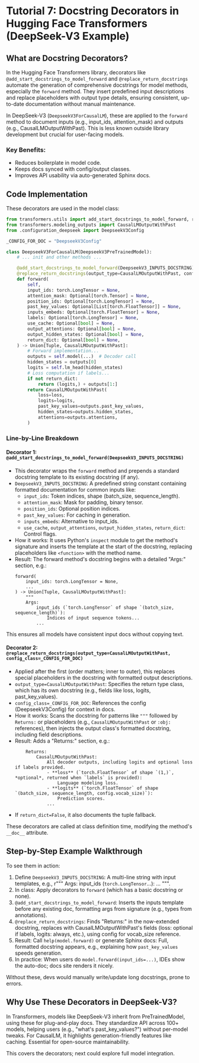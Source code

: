 # Tutorial 7: Docstring Decorators in Hugging Face Transformers (DeepSeek-V3 Example)

## What are Docstring Decorators?

In the Hugging Face Transformers library, decorators like `@add_start_docstrings_to_model_forward` and `@replace_return_docstrings` automate the generation of comprehensive docstrings for model methods, especially the `forward` method. They insert predefined input descriptions and replace placeholders with output type details, ensuring consistent, up-to-date documentation without manual maintenance.

In DeepSeek-V3 (`DeepseekV3ForCausalLM`), these are applied to the `forward` method to document inputs (e.g., input_ids, attention_mask) and outputs (e.g., CausalLMOutputWithPast). This is less known outside library development but crucial for user-facing models.

### Key Benefits:
- Reduces boilerplate in model code.
- Keeps docs synced with config/output classes.
- Improves API usability via auto-generated Sphinx docs.

## Code Implementation

These decorators are used in the model class:

```python
from transformers.utils import add_start_docstrings_to_model_forward, replace_return_docstrings
from transformers.modeling_outputs import CausalLMOutputWithPast
from .configuration_deepseek import DeepseekV3Config

_CONFIG_FOR_DOC = "DeepseekV3Config"

class DeepseekV3ForCausalLM(DeepseekV3PreTrainedModel):
    # ... init and other methods ...

    @add_start_docstrings_to_model_forward(DeepseekV3_INPUTS_DOCSTRING)
    @replace_return_docstrings(output_type=CausalLMOutputWithPast, config_class=_CONFIG_FOR_DOC)
    def forward(
        self,
        input_ids: torch.LongTensor = None,
        attention_mask: Optional[torch.Tensor] = None,
        position_ids: Optional[torch.LongTensor] = None,
        past_key_values: Optional[List[torch.FloatTensor]] = None,
        inputs_embeds: Optional[torch.FloatTensor] = None,
        labels: Optional[torch.LongTensor] = None,
        use_cache: Optional[bool] = None,
        output_attentions: Optional[bool] = None,
        output_hidden_states: Optional[bool] = None,
        return_dict: Optional[bool] = None,
    ) -> Union[Tuple, CausalLMOutputWithPast]:
        # Forward implementation...
        outputs = self.model(...)  # Decoder call
        hidden_states = outputs[0]
        logits = self.lm_head(hidden_states)
        # Loss computation if labels...
        if not return_dict:
            return (logits,) + outputs[1:]
        return CausalLMOutputWithPast(
            loss=loss,
            logits=logits,
            past_key_values=outputs.past_key_values,
            hidden_states=outputs.hidden_states,
            attentions=outputs.attentions,
        )
```

### Line-by-Line Breakdown

#### Decorator 1: `@add_start_docstrings_to_model_forward(DeepseekV3_INPUTS_DOCSTRING)`
- This decorator wraps the `forward` method and prepends a standard docstring template to its existing docstring (if any).
- `DeepseekV3_INPUTS_DOCSTRING`: A predefined string constant containing formatted documentation for common inputs like:
  - `input_ids`: Token indices, shape (batch_size, sequence_length).
  - `attention_mask`: Mask for padding, binary tensor.
  - `position_ids`: Optional position indices.
  - `past_key_values`: For caching in generation.
  - `inputs_embeds`: Alternative to input_ids.
  - `use_cache`, `output_attentions`, `output_hidden_states`, `return_dict`: Control flags.
- How it works: It uses Python's `inspect` module to get the method's signature and inserts the template at the start of the docstring, replacing placeholders like `<function>` with the method name.
- Result: The forward method's docstring begins with a detailed "Args:" section, e.g.:
  ```
  forward(
      input_ids: torch.LongTensor = None,
      ...
  ) -> Union[Tuple, CausalLMOutputWithPast]:
      """
      Args:
          input_ids (`torch.LongTensor` of shape `(batch_size, sequence_length)`):
              Indices of input sequence tokens...
          ...
  ```

This ensures all models have consistent input docs without copying text.

#### Decorator 2: `@replace_return_docstrings(output_type=CausalLMOutputWithPast, config_class=_CONFIG_FOR_DOC)`
- Applied after the first (order matters; inner to outer), this replaces special placeholders in the docstring with formatted output descriptions.
- `output_type=CausalLMOutputWithPast`: Specifies the return type class, which has its own docstring (e.g., fields like loss, logits, past_key_values).
- `config_class=_CONFIG_FOR_DOC`: References the config (DeepseekV3Config) for context in docs.
- How it works: Scans the docstring for patterns like `"""` followed by `Returns:` or placeholders (e.g., `CausalLMOutputWithPast` or `:obj:` references), then injects the output class's formatted docstring, including field descriptions.
- Result: Adds a "Returns:" section, e.g.:
  ```
      Returns:
          CausalLMOutputWithPast: 
              All decoder outputs, including logits and optional loss if labels provided.
              - **loss** (`torch.FloatTensor` of shape `(1,)`, *optional*, returned when `labels` is provided):
                  Language modeling loss.
              - **logits** (`torch.FloatTensor` of shape `(batch_size, sequence_length, config.vocab_size)`):
                  Prediction scores.
              ...
  ```
- If `return_dict=False`, it also documents the tuple fallback.

These decorators are called at class definition time, modifying the method's `__doc__` attribute.

## Step-by-Step Example Walkthrough

To see them in action:

1. Define `DeepseekV3_INPUTS_DOCSTRING`: A multi-line string with input templates, e.g., r""" Args: input_ids (`torch.LongTensor`...): ... """.
2. In class: Apply decorators to `forward` (which has a basic docstring or none).
3. `@add_start_docstrings_to_model_forward`: Inserts the inputs template before any existing doc, formatting args from signature (e.g., types from annotations).
4. `@replace_return_docstrings`: Finds "Returns:" in the now-extended docstring, replaces with CausalLMOutputWithPast's fields (loss: optional if labels, logits: always, etc.), using config for vocab_size reference.
5. Result: Call `help(model.forward)` or generate Sphinx docs: Full, formatted docstring appears, e.g., explaining how `past_key_values` speeds generation.
6. In practice: When users do `model.forward(input_ids=...)`, IDEs show the auto-doc; docs site renders it nicely.

Without these, devs would manually write/update long docstrings, prone to errors.

## Why Use These Decorators in DeepSeek-V3?

In Transformers, models like DeepSeek-V3 inherit from PreTrainedModel, using these for plug-and-play docs. They standardize API across 100+ models, helping users (e.g., "what's past_key_values?") without per-model tweaks. For CausalLM, it highlights generation-friendly features like caching. Essential for open-source maintainability.

This covers the decorators; next could explore full model integration.
